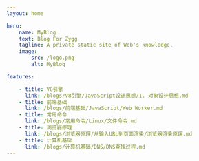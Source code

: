```yaml
---
layout: home

hero:
    name: MyBlog
    text: Blog For Zygg
    tagline: A private static site of Web's knowledge. 
    image:
        src: /logo.png
        alt: MyBlog

features:

    - title: V8引擎
      link: /blogs/V8引擎/JavaScript设计思想/1. 对象设计思想.md
    - title: 前端基础
      link: /blogs/前端基础/JavaScript/Web Worker.md
    - title: 常用命令
      link: /blogs/常用命令/Linux/文件命令.md
    - title: 浏览器原理
      link: /blogs/浏览器原理/从输入URL到页面渲染/浏览器渲染原理.md
    - title: 计算机基础
      link: /blogs/计算机基础/DNS/DNS查找过程.md
---
```

